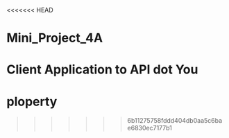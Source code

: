 <<<<<<< HEAD
# Mini_Project_4A
Client Application to API dot You
=======
# ploperty
>>>>>>> 6b11275758fddd404db0aa5c6bae6830ec7177b1
